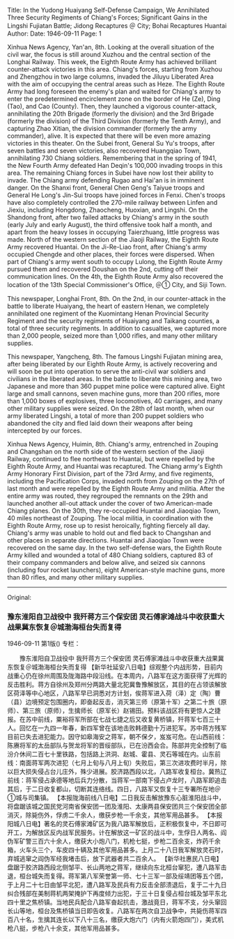 Title: In the Yudong Huaiyang Self-Defense Campaign, We Annihilated Three Security Regiments of Chiang's Forces; Significant Gains in the Lingshi Fujiatan Battle; Jidong Recaptures ＠ City; Bohai Recaptures Huantai
Author:
Date: 1946-09-11
Page: 1

Xinhua News Agency, Yan'an, 8th. Looking at the overall situation of the civil war, the focus is still around Xuzhou and the central section of the Longhai Railway. This week, the Eighth Route Army has achieved brilliant counter-attack victories in this area. Chiang's forces, starting from Xuzhou and Zhengzhou in two large columns, invaded the Jiluyu Liberated Area with the aim of occupying the central areas such as Heze. The Eighth Route Army had long foreseen the enemy's plan and waited for Chiang's army to enter the predetermined encirclement zone on the border of He (Ze), Ding (Tao), and Cao (County). Then, they launched a vigorous counter-attack, annihilating the 20th Brigade (formerly the division) and the 3rd Brigade (formerly the division) of the Third Division (formerly the Tenth Army), and capturing Zhao Xitian, the division commander (formerly the army commander), alive. It is expected that there will be even more amazing victories in this theater. On the Subei front, General Su Yu's troops, after seven battles and seven victories, also recovered Huangqiao Town, annihilating 730 Chiang soldiers. Remembering that in the spring of 1941, the New Fourth Army defeated Han Deqin's 100,000 invading troops in this area. The remaining Chiang forces in Subei have now lost their ability to invade. The Chiang army defending Rugao and Hai'an is in imminent danger. On the Shanxi front, General Chen Geng's Taiyue troops and General He Long's Jin-Sui troops have joined forces in Fenxi. Chen's troops have also completely controlled the 270-mile railway between Linfen and Jiexiu, including Hongdong, Zhaocheng, Huoxian, and Lingshi. On the Shandong front, after two failed attacks by Chiang's army in the south (early July and early August), the third offensive took half a month, and apart from the heavy losses in occupying Taierzhuang, little progress was made. North of the western section of the Jiaoji Railway, the Eighth Route Army recovered Huantai. On the Ji-Re-Liao front, after Chiang's army occupied Chengde and other places, their forces were dispersed. When part of Chiang's army went south to occupy Lulong, the Eighth Route Army pursued them and recovered Doushan on the 2nd, cutting off their communication lines. On the 4th, the Eighth Route Army also recovered the location of the 13th Special Commissioner's Office, ＠① City, and Siji Town.

This newspaper, Longhai Front, 8th. On the 2nd, in our counter-attack in the battle to liberate Huaiyang, the heart of eastern Henan, we completely annihilated one regiment of the Kuomintang Henan Provincial Security Regiment and the security regiments of Huaiyang and Taikang counties, a total of three security regiments. In addition to casualties, we captured more than 2,000 people, seized more than 1,000 rifles, and many other military supplies.

This newspaper, Yangcheng, 8th. The famous Lingshi Fujiatan mining area, after being liberated by our Eighth Route Army, is actively recovering and will soon be put into operation to serve the anti-civil war soldiers and civilians in the liberated areas. In the battle to liberate this mining area, two Japanese and more than 360 puppet mine police were captured alive. Eight large and small cannons, seven machine guns, more than 200 rifles, more than 1,000 boxes of explosives, three locomotives, 40 carriages, and many other military supplies were seized. On the 28th of last month, when our army liberated Lingshi, a total of more than 200 puppet soldiers who abandoned the city and fled laid down their weapons after being intercepted by our forces.

Xinhua News Agency, Huimin, 8th. Chiang's army, entrenched in Zouping and Changshan on the north side of the western section of the Jiaoji Railway, continued to flee northeast to Huantai, but were repelled by the Eighth Route Army, and Huantai was recaptured. The Chiang army's Eighth Army Honorary First Division, part of the 73rd Army, and five regiments, including the Pacification Corps, invaded north from Zouping on the 27th of last month and were repelled by the Eighth Route Army and militia. After the entire army was routed, they regrouped the remnants on the 29th and launched another all-out attack under the cover of two American-made Chiang planes. On the 30th, they re-occupied Huantai and Jiaoqiao Town, 40 miles northeast of Zouping. The local militia, in coordination with the Eighth Route Army, rose up to resist heroically, fighting fiercely all day. Chiang's army was unable to hold out and fled back to Changshan and other places in separate directions. Huantai and Jiaoqiao Town were recovered on the same day. In the two self-defense wars, the Eighth Route Army killed and wounded a total of 480 Chiang soldiers, captured 83 of their company commanders and below alive, and seized six cannons (including four rocket launchers), eight American-style machine guns, more than 80 rifles, and many other military supplies.



<hr /> 

Original: 


### 豫东淮阳自卫战役中  我歼蒋方三个保安团  灵石傅家滩战斗中收获重大战果冀东恢复＠城渤海桓台失而复得

1946-09-11
第1版()
专栏：

　　豫东淮阳自卫战役中
    我歼蒋方三个保安团
    灵石傅家滩战斗中收获重大战果冀东恢复＠城渤海桓台失而复得
    【新华社延安八日电】综观整个内战形势，目前内战重心仍在徐州周围及陇海路中段沿线。在本周内，八路军在这方面获得了光辉的反击胜利。蒋方自徐州及郑州分两路大量北犯冀鲁豫解放区，其目的在占领该解放区荷泽等中心地区，八路军早已洞悉对方计划，俟蒋军进入荷（泽）定（陶）曹（县）边境预定包围圈内，即奋起反击，消灭第三师（原第十军）之第二十旅（原师）、第三旅（原师），生擒师长（原军长）赵锡田。预料该战区将有更惊人之捷报。在苏中前线，粟裕将军所部在七战七捷之后又收复黄桥镇，歼蒋军七百三十人。回忆在一九四一年春，新四军曾在该地击败韩德勤十万进犯军。苏中蒋方残军目前已失去进犯能力。因守如皋海安之蒋军，朝不保夕，岌岌可危。在山西前线：陈赓将军的太岳部队与贺龙将军的晋绥部队，已在汾西会合。陈部并完全控制了临汾介休间二百七十里铁路，包括路上洪洞、赵城、霍县、灵石等城在内。山东前线：南面蒋军两次进犯（七月上旬与八月上旬）失败后，第三次进攻费时半月，除以巨大损失侵占台儿庄外，殊少进展。胶济路西段以北，八路军收复桓台。冀热辽前线：蒋军侵占承德等地后兵力分散，当蒋军一部南下侵占卢龙时，八路军即追击其后，于二日收复都山，切断其连络线。四日，八路军又恢复十三专署所在地＠①城与司集镇。
    【本报陇海前线八日电】二日我反击解放豫东心脏淮阳战斗中，将盘踞该城之国民党河南省保安团一团及淮阳、太康两县保安团共三个保安团全部消灭，除毙伤外，俘虏二千余人，缴获步枪一千余支，其他军用品甚多。
    【本报阳城八日电】著名的灵石傅家滩矿区为我八路军解放后，正积极恢复中，不日即可开工，为解放区反内战军民服务。计在解放这一矿区的战斗中，生俘日人两名、阎伪军矿警三百六十余人，缴获大小炮八门，机枪七挺，步枪二百余支，炸药千余箱，火车头三个，车皮四十辆及其他军用品甚多。上月二十八日我军解放灵石时，弃城逃窜之阎伪军经我堵击后，放下武器者共二百余人。
    【新华社惠民八日电】盘踞于胶济路西段北侧邹平、长山两地之蒋军，继续向东北桓台窜犯，遭八路军击退，桓台城失而复得。蒋军第八军荣誉第一师、七十三军一部及绥靖团等五个团，于上月二十七日由邹平北犯，遭八路军及民兵有力反击全部溃退后，复于二十九日纠合残部在美制蒋机两架掩护下再度倾力出犯，于三十日复侵占桓台城及邹平东北四十里之焦桥镇。当地民兵配合八路军奋起抗击，激战竟日，蒋军不支，分头窜回长山等地，桓台及焦桥镇当日即告收复。八路军在两次自卫战争中，共毙伤蒋军四百八十名，生擒其连长以下八十三名，缴获大炮六门（内有火箭炮四门），美式机枪八挺，步枪八十余支，其他军用品甚多。
